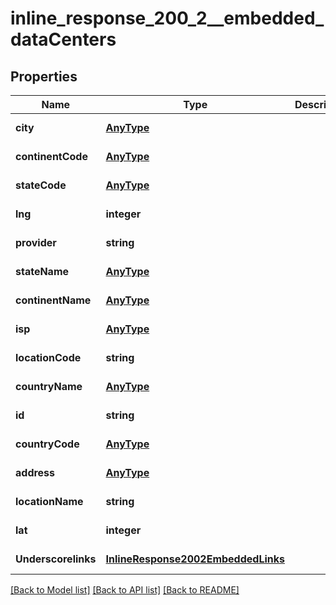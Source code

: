 # inline_response_200_2__embedded_dataCenters

## Properties
Name | Type | Description | Notes
------------ | ------------- | ------------- | -------------
**city** | [**AnyType**](.md) |  | [default to null]
**continentCode** | [**AnyType**](.md) |  | [default to null]
**stateCode** | [**AnyType**](.md) |  | [default to null]
**lng** | **integer** |  | [default to null]
**provider** | **string** |  | [default to null]
**stateName** | [**AnyType**](.md) |  | [default to null]
**continentName** | [**AnyType**](.md) |  | [default to null]
**isp** | [**AnyType**](.md) |  | [default to null]
**locationCode** | **string** |  | [default to null]
**countryName** | [**AnyType**](.md) |  | [default to null]
**id** | **string** |  | [default to null]
**countryCode** | [**AnyType**](.md) |  | [default to null]
**address** | [**AnyType**](.md) |  | [default to null]
**locationName** | **string** |  | [default to null]
**lat** | **integer** |  | [default to null]
**Underscorelinks** | [**InlineResponse2002EmbeddedLinks**](InlineResponse2002EmbeddedLinks.md) |  | [default to null]

[[Back to Model list]](../README.md#documentation-for-models) [[Back to API list]](../README.md#documentation-for-api-endpoints) [[Back to README]](../README.md)


